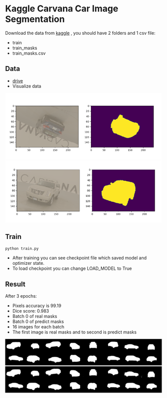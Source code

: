 # Kaggle Carvana Car Image Segmentation
Download the data from [kaggle](https://www.kaggle.com/c/carvana-image-masking-challenge/data)
, you should have 2 folders and 1 csv file:

- train
- train_masks
- train_masks.csv

## Data
- [drive](https://drive.google.com/drive/folders/19_8oIEERDGQjqKbAkla3ZvM4qdJUcuM4?usp=sharing)
- Visualize data

![visual1](data_visualize/image1.PNG) 
![visual2](data_visualize/image2.PNG)

## Train
```
python train.py
```
- After training you can see checkpoint file which saved model and optimizer state. 
- To load checkpoint you can change LOAD_MODEL to True

## Result
After 3 epochs: 
- Pixels accuracy is 99.19
- Dice score: 0.983
- Batch 0 of real masks 
- Batch 0 of predict masks
- 16 images for each batch
- The first image is real masks and to second is predict masks

![Result1](real_masks/saved_images0.png) 
![Result2](predict_masks/pred_0.png)
